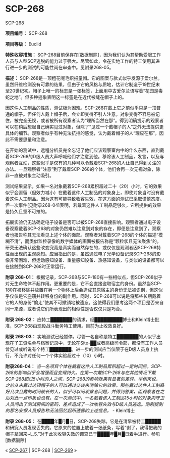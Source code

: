 # SCP-268
                        




SCP-268



**项目编号：** SCP-268

**项目等级：** Euclid

**特殊收容措施：** SCP-268目前保存在[数据删除]，因为我们认为其帮助受限工作人员与人型SCP逃脱的能力过于强大。尽管如此，令在实地工作的特工使用其进行进一步的测试的可能性尚在审查中。见附录268-05。

**描述：** SCP-268是一顶粗花呢毛织报童帽。它的图案与款式似乎发源于爱尔兰。虽然纤维检测没有可靠的结果，但由于它的风格与质地，估计它制造于19世纪末至20世纪初。帽子上唯一的标志是一张标签，上面用中古爱尔兰语写着“花园是毒蛇之地”。但多种迹象表明这一标签是在近代被缝在帽子上的。

因这件人工制品的性质，测试极为困难。SCP-268在戴上它之前似乎只是一顶普通的帽子。但任何人戴上帽子后，会立即变得不引人注意。对象变得不容易被记住，被完全无视，或者被所有观察者认为“理所当然在那”。得到明确提示的观察者可以在稍后想起自己确实见过对象，但除了“见过一个戴帽子的人”之外无法提供更具体的细节。观察者似乎有种无法抗拒的感觉，认为戴着帽子的人“理应在那”，因此不需要思量和注意。

在开始的测试中，远程分析员完全忘记了他们应该观察室内中的什么东西，直到戴着SCP-268的D级人员大声呼喊他们才注意到他。移除该人工制品，发言，以及与观察者互动，这些似乎是仅有的几种可以令戴着SCP-268的人让自己得到关注的办法。一旦观察者“注意”到了戴着SCP-268的个体，他们会再一次无视对象，除非一直被对象主动吸引。

测试结果显示，如果一名对象戴着SCP-268累积超过二十（20）小时，它的效果似乎会逗留（但效力减小）在戴着这件人工制品的对象身上，即使对象当时没有戴着这件人工制品。因为这有可能导致收容失效，在这方面的测试已采取谨慎态度。但一次事件[见附录268-04]表明，若戴着这件人工制品足够久，它所提供的效果是持久且坚不可摧的。

拓展实验仍无法确定电子设备是否可以被SCP-268直接影响。观察者通过电子设备观察戴着SCP-268的对象仍然难以注意到对象的存在，即便是注意到了，观察者也报告称其无法看见上述个体的面部。观察者对戴着SCP-268的个体的描述“模糊不清”，而类似监控录像的数字媒体的画面被报告称是“颗粒状且无法聚焦”的。研究无法确认这些改变究竟是真实而自然存在的，或仅仅是观测者因SCP-268特性而出现的主观感知。应当指出的是，虽然通过电子光学设备记录SCP-268的影像非常困难，但运动感知设备、重量感知设备、热感知设备，与类似的设备都可以在接触到SCP-268时正常运行。

**附录 268-01：** 根据记录，SCP-268与SCP-180有一些相似点，但SCP-268似乎对无生命物体不起作用。更重要的是，它不会直接盗取宿主的身份。虽然当SCP-180在被移除并放置在另一个物体上后会造成其原宿主的身份无法被识别，但这似乎仅仅是它盗窃并转移身份的副作用。同时，SCP-268可以说是将那些长期戴着它的人的身份“偷走”使其不可撤销地被遗忘。这使得我们思考这两个项目是否来自同一来源，或者说它们所表现出的相似性是否仅仅只是巧合。

**附录 268-02：** 应特工███████的请求，经█████████博士和Klein博士批准，SCP-268由现役战斗勤务特工使用。目前为止收效良好。

**附录 268-03：** 实地测试已经暂停。尽管一名自称是特工███████的人似乎出现在了工资名单与档案记录中，无论在Site-██或者高级司令部，都没有工作人员曾见过或听说有个特工███████。进一步的测试应当仅限于在D级人员身上执行，不允许对任何一个个体实验超过十（10）小时。

**附录268-04：** *当一名项目个体在戴着这件人工制品累积超过一定时间后，SCP-268的影响似乎会增强而且变得持久。在第一次戴SCP-268与在其他情况下戴SCP-268超过5小时的人之间，SCP-268的影响效果有显著的差异。举例来说，之前从未戴过这顶帽子的人可以通过交谈来消除它的效果。那些戴过这件人工制品好几次且戴的时间较长的人，似乎可以问观察者问题，并得到答案，而观察者在之后对此一点印象也没有。在一次测试中，一名戴着该人工制品15小时的对象向守卫人员问出了测试房间的密码，差点造成了一次收容失效与D级人员逃逸。刚刚提到的那名安保人员报告称无法回忆起所透露的上述信息。*  - Klein博士

**附录 268-05：** 在████年█月█日，SCP-268失踪。它是在清早被特工█████和研究人员发现丢失的。它原来的位置上放着一张纸条，写着“谢了，我得把我的帽子拿回来~L.S.”对于此次收容失效的调查已于████年█月█日着手进行。参见[数据删除]



« [SCP-267](/scp-267) | SCP-268 | [SCP-269](/scp-269) »





                    
